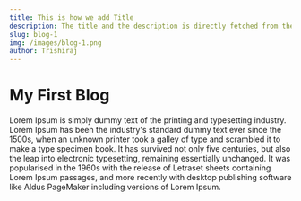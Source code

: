 ```yaml
---
title: This is how we add Title
description: The title and the description is directly fetched from the blog content and dynamically displayed here along with the image😉
slug: blog-1
img: /images/blog-1.png
author: Trishiraj
---
```

# My First Blog

Lorem Ipsum is simply dummy text of the printing and typesetting industry. Lorem Ipsum has been the industry's standard dummy text ever since the 1500s, when an unknown printer took a galley of type and scrambled it to make a type specimen book. It has survived not only five centuries, but also the leap into electronic typesetting, remaining essentially unchanged. It was popularised in the 1960s with the release of Letraset sheets containing Lorem Ipsum passages, and more recently with desktop publishing software like Aldus PageMaker including versions of Lorem Ipsum.